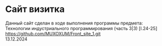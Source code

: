 # Сайт визитка
Данный сайт сделан в ходе выполнения программы предмета: Технологии индустриального программирования (часть 3|3) [I.24-25]  
https://github.com/MUXOXUM/Front_site_1.git  
13.12.2024
